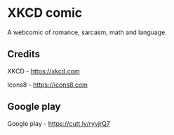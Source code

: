 # XKCD comic

A webcomic of romance, sarcasm, math and language.

## Credits

XKCD - https://xkcd.com

Icons8 - https://icons8.com

## Google play

Google play - https://cutt.ly/ryvjrQ7
